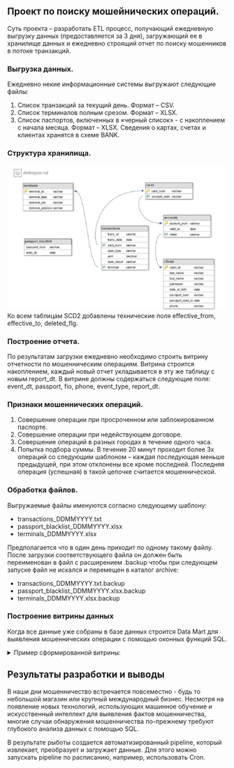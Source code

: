 ## Проект по поиску мошейнических операций.

Суть проекта – разработать ETL процесс, получающий ежедневную выгрузку данных (предоставляется за 3 дня), 
загружающий ее в хранилище данных и ежедневно строящий отчет по поиску мошенников в потоке транзакций.

### Выгрузка данных.
Ежедневно некие информационные системы выгружают следующие файлы:
  1. Список транзакций за текущий день. Формат – CSV.
  2. Список терминалов полным срезом. Формат – XLSX.
  3. Список паспортов, включенных в «черный список» - с накоплением с
  начала месяца. Формат – XLSX.
  Сведения о картах, счетах и клиентах хранятся в схеме BANK.

### Структура хранилища.
![Data](/resources/data_structure.PNG)
Ко всем таблицам SCD2 добавлены технические поля effective_from, effective_to, deleted_flg.

### Построение отчета.
По результатам загрузки ежедневно необходимо строить витрину отчетности по мошенническим операциям.
Витрина строится накоплением, каждый новый отчет укладывается в эту же таблицу с новым report_dt.
В витрине должны содержаться следующие поля: event_dt, passport, fio, phone, event_type, report_dt.

### Признаки мошеннических операций.
  1. Совершение операции при просроченном или заблокированном паспорте.
  2. Совершение операции при недействующем договоре.
  3. Совершение операций в разных городах в течение одного часа.
  4. Попытка подбора суммы. В течение 20 минут проходит более 3х операций со следующим шаблоном – каждая последующая меньше предыдущей, при этом отклонены все кроме последней. Последняя операция (успешная) в такой цепочке считается мошеннической.

### Обработка файлов.
Выгружаемые файлы именуются согласно следующему шаблону:
  - transactions_DDMMYYYY.txt
  - passport_blacklist_DDMMYYYY.xlsx
  - terminals_DDMMYYYY.xlsx
  
Предполагается что в один день приходит по одному такому файлу.
После загрузки соответствующего файла он должен быть переименован в файл с расширением .backup чтобы при следующем запуске файл не искался и перемещен в каталог archive:
  - transactions_DDMMYYYY.txt.backup
  - passport_blacklist_DDMMYYYY.xlsx.backup
  - terminals_DDMMYYYY.xlsx.backup


 ###  Построение витрины данных

Когда все данные уже собраны в базе данных строится Data Mart для выявления мошеннических операции с помощью оконных функций SQL.

<details>
  <summary>Пример сформированной витрины:</summary>

Таблица REP_FRAUD
  
![example_fraud](/resources/data_mart.PNG)

</details>

## Результаты разработки и выводы

В наши дни мошенничество встречается повсеместно - будь то небольшой магазин или крупный международный бизнес. Несмотря на появление новых технологий, использующих машинное обучение и искусственный интеллект для выявления фактов мошенничества, многие случаи обнаружения мошенничества по-прежнему требуют глубокого анализа данных с помощью SQL.

В результате рыботы создается автоматизированный pipeline, который извлекает, преобразует и загружает данные. Для этого можно запускать pipeline по расписанию, например, использовать Cron.
